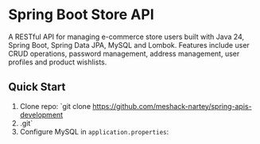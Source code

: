 # Spring Boot Store API

A RESTful API for managing e-commerce store users built with Java 24, Spring Boot, Spring Data JPA, MySQL and Lombok. Features include user CRUD operations, password management, address management, user profiles and product wishlists.

## Quick Start
1. Clone repo: `git clone https://github.com/meshack-nartey/spring-apis-development
2. .git`
3. Configure MySQL in `application.properties`:
